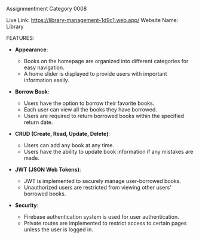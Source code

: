  Assignmentment Category 0008 
 
Live Link: https://library-management-1d9c1.web.app/
Website Name: Library

FEATURES:

- **Appearance**:
  - Books on the homepage are organized into different categories for easy navigation.
  - A home slider is displayed to provide users with important information easily.

- **Borrow Book**:
  - Users have the option to borrow their favorite books.
  - Each user can view all the books they have borrowed.
  - Users are required to return borrowed books within the specified return date.

- **CRUD (Create, Read, Update, Delete)**:
  - Users can add any book at any time.
  - Users have the ability to update book information if any mistakes are made.

- **JWT (JSON Web Tokens)**:
  - JWT is implemented to securely manage user-borrowed books.
  - Unauthorized users are restricted from viewing other users' borrowed books.

- **Security**:
  - Firebase authentication system is used for user authentication.
  - Private routes are implemented to restrict access to certain pages unless the user is logged in.
